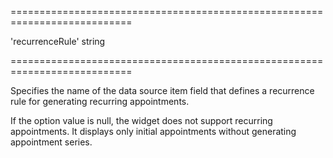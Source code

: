 <!--**
/*-------------------------------------------
    Auto-generated file. Do not modify.
-------------------------------------------

**-->
===========================================================================
<!--default-->'recurrenceRule'<!--/default-->
<!--type-->string<!--/type-->
===========================================================================

<!--shortDescription-->
Specifies the name of the data source item field that defines a recurrence rule for generating recurring appointments.
<!--/shortDescription-->

<!--fullDescription-->
If the option value is null, the widget does not support recurring appointments. It displays only initial appointments without generating appointment series.


<!--/fullDescription-->